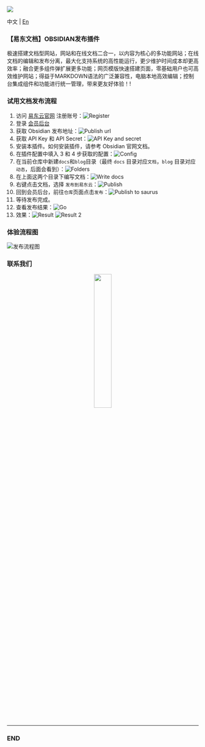 ![](https://pic.ydc.asia/bn/buildBanner_C.png)

中文 | [En](https://github.com/ydcteam/obsidian-doc-yun/blob/main/README-en.md)

### 【易东文档】OBSIDIAN发布插件
极速搭建文档型网站，网站和在线文档二合一，以内容为核心的多功能网站；在线文档的编辑和发布分离，最大化支持系统的高性能运行，更少维护时间成本却更高效率；融合更多组件弹扩展更多功能；网页模版快速搭建页面，零基础用户也可高效维护网站；得益于MARKDOWN语法的广泛兼容性，电脑本地高效编辑；控制台集成组件和功能进行统一管理，带来更友好体验！!

### 试用文档发布流程

1. 访问 [易东云官网](https://yun.yidong.site/index.html#/user/login) 注册账号：![Register](https://pic.ydc.asia/doc/readme_image.png)
2. 登录 [会员后台](https://yun.yidong.site/index.html#/user/login)
3. 获取 Obsidian 发布地址：![Publish url](https://pic.ydc.asia/doc/readme_image-1.png)
4. 获取 API Key 和 API Secret：![API Key and secret](https://pic.ydc.asia/doc/readme_image-2.png)
5. 安装本插件。如何安装插件，请参考 Obsidian 官网文档。
6. 在插件配置中填入 3 和 4 步获取的配置：![Config](https://pic.ydc.asia/doc/readme_image-3.png)
7. 在当前仓库中新建`docs`和`blog`目录（最终 `docs` 目录对应`文档`，`blog` 目录对应`动态`，后面会看到）：![Folders](https://pic.ydc.asia/doc/readme_image-4.png)
8. 在上面这两个目录下编写文档：![Write docs](https://pic.ydc.asia/doc/readme_image-5.png)
9. 右键点击文档，选择 `发布到易东云`：![Publish](https://pic.ydc.asia/doc/readme_image-6.png)
10. 回到会员后台，前往`仓库`页面点击`发布`：![Publish to saurus](https://pic.ydc.asia/doc/readme_image-7.png)
11. 等待发布完成。
12. 查看发布结果：![Go](https://pic.ydc.asia/doc/readme_image-8.png)
13. 效果：![Result](https://pic.ydc.asia/doc/readme_image-9.png) ![Result 2](https://pic.ydc.asia/doc/readme_image-10.png)

### 体验流程图

![发布流程图](https://pic.ydc.asia/doc/doclaunch.png)

### 联系我们

<div style="text-align: center;">
    <img src="https://src.ydc.asia/webpic/qr_wx_don.png" alt="" style="width: 30%;">
</div>

---

### END
